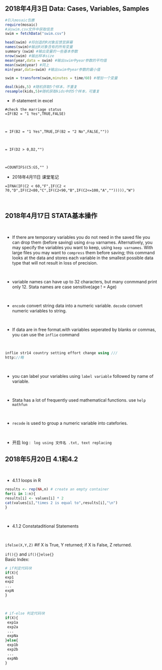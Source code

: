 2018年4月3日 Data: Cases, Variables, Samples
------------------------------------------
```r
#引入mosaic包裹
require(mosaic)
#从swim.csv文件中获取信息
swim = fetchData("swim.csv")

head(swim) #将创造的R对象反馈至屏幕
names(swim)#输出R对象含有的所有变量
summary（swim）#输出变量的一些基本参数
nrow(swim) #输出样本size
mean(year,data = swim) #输出swim中year参数的平均值
mean(swim$year) #同上
min(year,data=swim) #输出swim中year参数的最小值

swim = transform(swim,minutes = time/60) #增加一个变量

deal(kids,5) #随机获取5个样本，不重复
resample(kids,5)#随机获取kids中的5个样本，可重复
```

* if-statement in excel
```
#check the marriage status 
=IF(B2 = "1 Yes",TRUE,FALSE)
```
<br>

```
= IF(B2 = "1 Yes",TRUE,IF(B2 = "2 No",FALSE,""))
```
<br>

```
= IF(D2 > 0,D2,"")
```
<br>

```
=COUNTIFS(C5:G5,"" )
```

* 2018年4月11日 课堂笔记
```
=IFNA(IF(C2 < 60,"F",IF(C2 < 70,"D",IF(C2<80,"C",IF(C2<90,"B",IF(C2<=100,"A",""))))),"W")
```
<br>

2018年4月17日 STATA基本操作
------------------------
<br>

* If there are temporary variables you do not need in the saved file you can drop them (before saving) using ``drop`` varnames. Alternatively, you may specify the variables you want to keep, using ``keep varnames``. With large files you may want to ``compress`` them before saving; this command looks at the data and stores each variable in the smallest possible data type that will not result in loss of precision.
<br>

* variable names can have up to 32 characters, but many conmmand print only 12. Stata names are case sensitive(age ! = Age)
<br>

* ``encode`` convert string data into a numeric variable. ``decode`` convert numeric variables to string.
<br>

* If data are in free format.with variables seperated by blanks or commas, you can use the ``inflie`` command
<br>

```stata
inflie str14 country setting effort change using ///
http://略
```

<br>

* you can label your variables using ``label variable`` followed by name of variable.
<br>

* Stata has a lot of frequently used mathematical functions. use ``help mathfun``
<br>

* ``recode`` is used to group a numeric variable into catefories.
<br>

* 开启 log : `` log using 文件名 .txt, text replacing``

2018年5月20日 4.1和4.2
---------------------
<br>

* 4.1.1 loops in R

```r
results <- rep(NA,n) # create an empty container
for(i in 1:n){
results[i] <- values[i] * 2
cat(values[i],"times 2 is equal to",results[i],"\n")
}
```
<br>

* 4.1.2 Constataditional Statements
<br>

``ifelse(X,Y,Z)``  #if X is True, Y returned; if X is False, Z returned.
<br>

`` if(){} ``  and  `` if(){}else{} ``
<br>
Basic Index:
<br>

```r
# if判定代码块
if(X){
exp1
exp2
...
expN
}
```
<br>

```r
# if-else 判定代码块
if(X){
 exp1a
 exp2a
 ...
 expNa
}else{
 exp1b
 exp2b
 ...
 expNb
}
```
<br>
